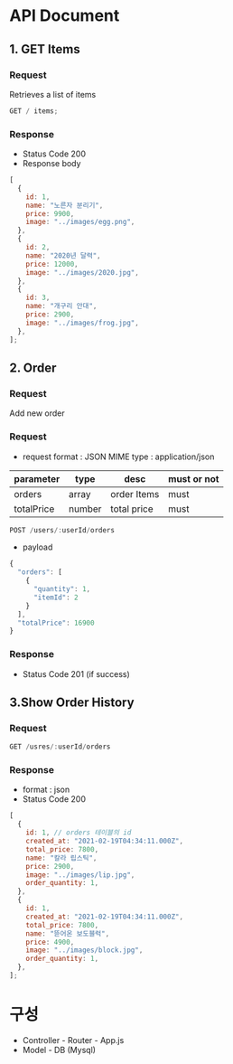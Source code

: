 # API Document

## 1. GET Items

### Request

Retrieves a list of items

```js
GET / items;
```

### Response

- Status Code 200
- Response body

```js
[
  {
    id: 1,
    name: "노른자 분리기",
    price: 9900,
    image: "../images/egg.png",
  },
  {
    id: 2,
    name: "2020년 달력",
    price: 12000,
    image: "../images/2020.jpg",
  },
  {
    id: 3,
    name: "개구리 안대",
    price: 2900,
    image: "../images/frog.jpg",
  },
];
```

## 2. Order

### Request

Add new order

### Request

- request format : JSON MIME type : application/json

| parameter  | type   | desc        | must or not |
| ---------- | ------ | ----------- | ----------- |
| orders     | array  | order Items | must        |
| totalPrice | number | total price | must        |

```js
POST /users/:userId/orders
```

- payload

```js
{
  "orders": [
    {
      "quantity": 1,
      "itemId": 2
    }
  ],
  "totalPrice": 16900
}

```

### Response

- Status Code 201 (if success)

## 3.Show Order History

### Request

```js
GET /usres/:userId/orders
```

### Response

- format : json
- Status Code 200

```js
[
  {
    id: 1, // orders 테이블의 id
    created_at: "2021-02-19T04:34:11.000Z",
    total_price: 7800,
    name: "칼라 립스틱",
    price: 2900,
    image: "../images/lip.jpg",
    order_quantity: 1,
  },
  {
    id: 1,
    created_at: "2021-02-19T04:34:11.000Z",
    total_price: 7800,
    name: "뜯어온 보도블럭",
    price: 4900,
    image: "../images/block.jpg",
    order_quantity: 1,
  },
];
```

# 구성

- Controller - Router - App.js
- Model - DB (Mysql)
